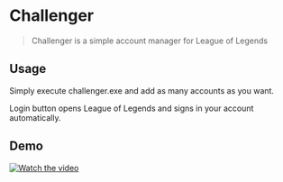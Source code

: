 # Challenger
> Challenger is a simple account manager for League of Legends

## Usage

Simply execute challenger.exe and add as many accounts as you want.

Login button opens League of Legends and signs in your account automatically.

## Demo

[![Watch the video](https://img.youtube.com/vi/aZsgSvS33nI/maxresdefault.jpg)](https://youtu.be/T-D1KVIuvjA)


